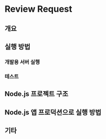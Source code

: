 # Review Request

## 개요

## 실행 방법
### 개발용 서버 실행
### 테스트

## Node.js 프로젝트 구조

## Node.js 앱 프로덕션으로 실행 방법

## 기타
